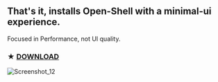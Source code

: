 ## That's it, installs Open-Shell with a minimal-ui experience.

Focused in Performance, not UI quality.

### ★ [**DOWNLOAD**](https://github.com/gzmatte/Minimal-Shell/releases/download/1/Minimal-OpenShell.bat)

![Screenshot_12](https://github.com/gzmatte/Minimal-Shell/assets/117684932/5447cbff-2dba-47b5-8a6e-8c5f2f0cdff0)

